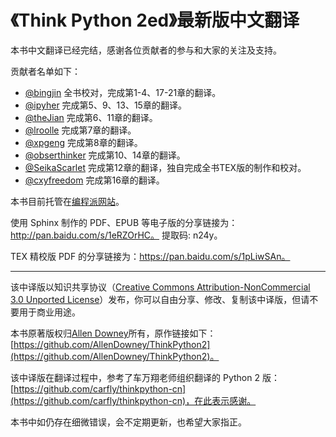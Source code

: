 # 《Think Python 2ed》最新版中文翻译

本书中文翻译已经完结，感谢各位贡献者的参与和大家的关注及支持。

贡献者名单如下：

- [@bingjin](https://github.com/bingjin)
  全书校对，完成第1-4、17-21章的翻译。
- [@ipyher](https://github.com/iphyer)
  完成第5、9、13、15章的翻译。
- [@theJian](https://github.com/thejian)
  完成第6、11章的翻译。
- [@lroolle](https://github.com/lroolle)
  完成第7章的翻译。
- [@xpgeng](https://github.com/xpgeng)
  完成第8章的翻译。
- [@obserthinker](https://github.com/obserthinker)
  完成第10、14章的翻译。
- [@SeikaScarlet](https://github.com/SeikaScarlet)
  完成第12章的翻译，独自完成全书TEX版的制作和校对。
- [@cxyfreedom](https://github.com/cxyfreedom)
  完成第16章的翻译。

本书目前托管在[编程派网站](http://codingpy.com/books/thinkpython2)。

使用 Sphinx 制作的 PDF、EPUB 等电子版的分享链接为：http://pan.baidu.com/s/1eRZOrHC。 提取码: n24y。

TEX 精校版 PDF 的分享链接为：https://pan.baidu.com/s/1pLiwSAn。


***

该中译版以知识共享协议（[Creative Commons Attribution-NonCommercial 3.0 Unported License](https://creativecommons.org/licenses/by-nc/3.0/us/)）发布，你可以自由分享、修改、复制该中译版，但请不要用于商业用途。

本书原著版权归[Allen Downey](http://greenteapress.com/wp/think-python-2e/)所有，原作链接如下：[https://github.com/AllenDowney/ThinkPython2](https://github.com/AllenDowney/ThinkPython2)。

该中译版在翻译过程中，参考了车万翔老师组织翻译的 Python 2 版：[https://github.com/carfly/thinkpython-cn](https://github.com/carfly/thinkpython-cn)，在此表示感谢。

本书中如仍存在细微错误，会不定期更新，也希望大家指正。
